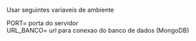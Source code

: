 Usar seguintes variaveis de ambiente 

PORT= porta do servidor  
URL_BANCO= url para conexao do banco de dados (MongoDB) 

